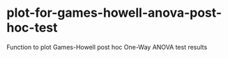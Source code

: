 # plot-for-games-howell-anova-post-hoc-test
Function to plot Games-Howell post hoc One-Way ANOVA test results
